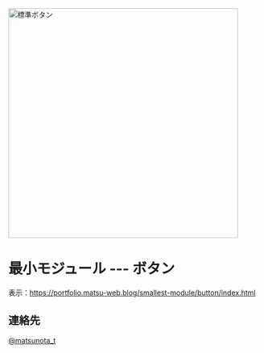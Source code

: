 <img width="456" alt="標準ボタン" src="https://github.com/user-attachments/assets/6316d04c-e2d7-43d3-90e7-1d7c17269ab5">

# 最小モジュール --- ボタン

表示：https://portfolio.matsu-web.blog/smallest-module/button/index.html

## 連絡先
[@matsunota_t](https://twitter.com/matsunota_t)